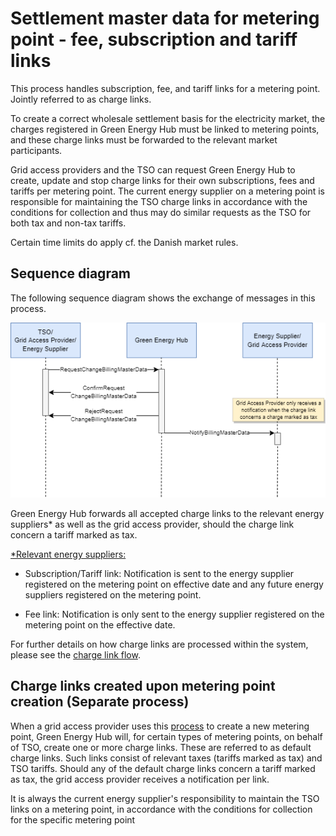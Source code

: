 # Settlement master data for metering point - fee, subscription and tariff links

This process handles subscription, fee, and tariff links for a metering point. Jointly referred to as charge links.

To create a correct wholesale settlement basis for the electricity market, the charges registered in Green Energy Hub must be linked to metering points, and these charge links must be forwarded to the relevant market participants.

Grid access providers and the TSO can request Green Energy Hub to create, update and stop charge links for their own subscriptions, fees and
tariffs per metering point. The current energy supplier on a metering point is responsible for maintaining the TSO charge links in accordance with the conditions for collection and thus may do similar requests as the TSO for both tax and non-tax tariffs.

Certain time limits do apply cf. the Danish market rules.

## Sequence diagram

The following sequence diagram shows the exchange of messages in this process.

![Settlement Master Data](images/SettlementMasterData_SequenceDiagram.png)

Green Energy Hub forwards all accepted charge links to the relevant energy suppliers* as well as the grid access provider, should the charge link concern a tariff marked as tax.

<u>*Relevant energy suppliers:</u>

* Subscription/Tariff link: Notification is sent to the energy supplier registered on the metering point on effective date and any future energy suppliers registered on the metering point.

* Fee link: Notification is only sent to the energy supplier registered on the metering point on the effective date.

For further details on how charge links are processed within the system, please see the [charge link flow](../process-flows/README.md/#charge-link-flow).

## Charge links created upon metering point creation (Separate process)

When a grid access provider uses this [process](https://github.com/Energinet-DataHub/geh-metering-point/blob/main/docs/business-processes/create-metering-point.md) to create a new metering point, Green Energy Hub will, for certain types of metering points, on behalf of TSO, create one or more charge links. These are referred to as default charge links. Such links consist of relevant taxes (tariffs marked as tax) and TSO tariffs.
Should any of the default charge links concern a tariff marked as tax, the grid access provider receives a notification per link.

It is always the current energy supplier's responsibility to maintain the TSO links on a metering point, in accordance with the conditions for collection for the specific metering point
